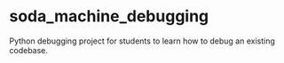 # soda_machine_debugging

Python debugging project for students to learn how to debug an existing codebase.
